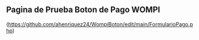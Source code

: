## Pagina de Prueba Boton de Pago WOMPI
(https://github.com/ahenriquez24/WompiBoton/edit/main/FormularioPago.php)


